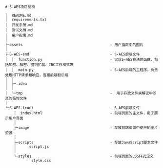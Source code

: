<pre>
<code class="tree">
# S-AES项目结构

│  README.md
│  requirements.txt
│  开发手册.md
│  测试文档.md
│  用户指南.md
│
├─assets                                        - 用户指南中的图片
│
├─S-AES-end                                     - S-AES后端文件
│  │  function.py                               - 实现S-AES算法的函数，包括加密、解密、密钥扩展、CBC工作模式等
│  │  main.py                                   - S-AES后端的主程序，负责处理HTTP请求和响应，连接前端和后端
│  │
│  ├─.idea
│  │
│  └─tmp                                        -  用于存放文件夹解密中涉及的临时文件
│
└─S-AES-front                                   - S-AES前端文件
    │  index.html                               - 前端页面的主文件，用于展示用户界面
    │
    ├─image	                                    - 存放前端页面中使用的图片资源
    │
    ├─scripts	                                - 存放JavaScript脚本文件
    │      script.js
    │
    └─styles	                                - 前端页面的CSS样式定义
            style.css
</code>
</pre>
